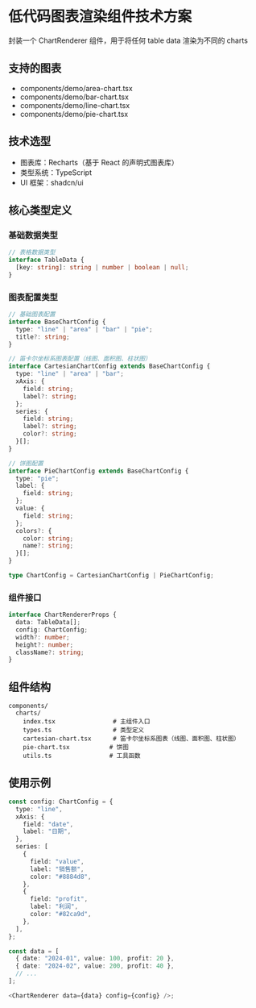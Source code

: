# 低代码图表渲染组件技术方案

封装一个 ChartRenderer 组件，用于将任何 table data 渲染为不同的 charts

## 支持的图表

- components/demo/area-chart.tsx
- components/demo/bar-chart.tsx
- components/demo/line-chart.tsx
- components/demo/pie-chart.tsx

## 技术选型

- 图表库：Recharts（基于 React 的声明式图表库）
- 类型系统：TypeScript
- UI 框架：shadcn/ui

## 核心类型定义

### 基础数据类型

```typescript
// 表格数据类型
interface TableData {
  [key: string]: string | number | boolean | null;
}
```

### 图表配置类型

```typescript
// 基础图表配置
interface BaseChartConfig {
  type: "line" | "area" | "bar" | "pie";
  title?: string;
}

// 笛卡尔坐标系图表配置（线图、面积图、柱状图）
interface CartesianChartConfig extends BaseChartConfig {
  type: "line" | "area" | "bar";
  xAxis: {
    field: string;
    label?: string;
  };
  series: {
    field: string;
    label?: string;
    color?: string;
  }[];
}

// 饼图配置
interface PieChartConfig extends BaseChartConfig {
  type: "pie";
  label: {
    field: string;
  };
  value: {
    field: string;
  };
  colors?: {
    color: string;
    name?: string;
  }[];
}

type ChartConfig = CartesianChartConfig | PieChartConfig;
```

### 组件接口

```typescript
interface ChartRendererProps {
  data: TableData[];
  config: ChartConfig;
  width?: number;
  height?: number;
  className?: string;
}
```

## 组件结构

```
components/
  charts/
    index.tsx                # 主组件入口
    types.ts                 # 类型定义
    cartesian-chart.tsx      # 笛卡尔坐标系图表（线图、面积图、柱状图）
    pie-chart.tsx           # 饼图
    utils.ts                # 工具函数
```

## 使用示例

```typescript
const config: ChartConfig = {
  type: "line",
  xAxis: {
    field: "date",
    label: "日期",
  },
  series: [
    {
      field: "value",
      label: "销售额",
      color: "#8884d8",
    },
    {
      field: "profit",
      label: "利润",
      color: "#82ca9d",
    },
  ],
};

const data = [
  { date: "2024-01", value: 100, profit: 20 },
  { date: "2024-02", value: 200, profit: 40 },
  // ...
];

<ChartRenderer data={data} config={config} />;
```
